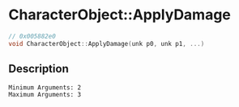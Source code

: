 # CharacterObject::ApplyDamage
```c
// 0x005882e0
void CharacterObject::ApplyDamage(unk p0, unk p1, ...)
```
## Description
```
Minimum Arguments: 2
Maximum Arguments: 3
```
